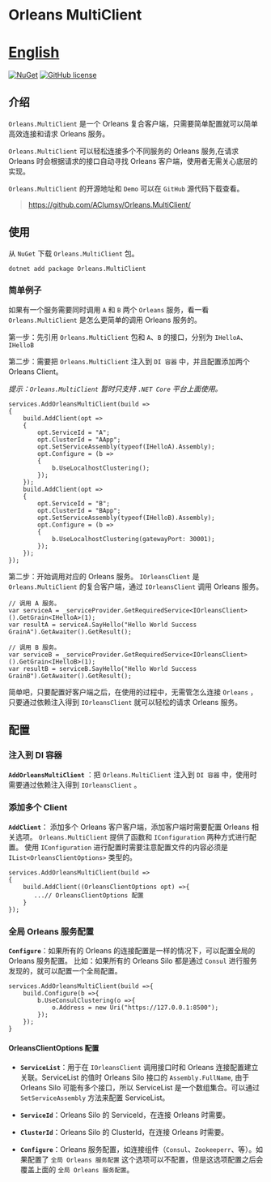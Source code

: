 # Orleans MultiClient  　　　　　　　　　　　　　　　　　 [English](https://github.com/lfzm/Orleans.MultiClient/blob/master/README.md)



[![NuGet](https://img.shields.io/nuget/v/Orleans.MultiClient.svg?style=flat)](http://www.nuget.org/packages/Orleans.MultiClient)
[![GitHub license](https://img.shields.io/badge/license-MIT-blue.svg)](https://raw.githubusercontent.com/dotnetcore/CAP/master/LICENSE.txt)

## 介绍
`Orleans.MultiClient` 是一个 Orleans 复合客户端，只需要简单配置就可以简单高效连接和请求 Orleans 服务。

`Orleans.MultiClient` 可以轻松连接多个不同服务的 Orleans 服务,在请求 Orleans 时会根据请求的接口自动寻找 Orleans 客户端，使用者无需关心底层的实现。

`Orleans.MultiClient` 的开源地址和 `Demo` 可以在 `GitHub` 源代码下载查看。
> https://github.com/AClumsy/Orleans.MultiClient/

## 使用

从 `NuGet` 下载 `Orleans.MultiClient` 包。

```
dotnet add package Orleans.MultiClient
```

### 简单例子
如果有一个服务需要同时调用 `A` 和 `B` 两个 `Orleans` 服务，看一看 `Orleans.MultiClient` 是怎么更简单的调用 Orleans 服务的。

第一步：先引用 `Orleans.MultiClient` 包和 `A`、`B` 的接口，分别为 `IHelloA`、 `IHelloB`

第二步：需要把 `Orleans.MultiClient` 注入到 `DI 容器` 中，并且配置添加两个 Orleans Client。

*提示：`Orleans.MultiClient` 暂时只支持 `.NET Core` 平台上面使用。*
```CSharp
services.AddOrleansMultiClient(build =>
{
    build.AddClient(opt =>
    {
        opt.ServiceId = "A";
        opt.ClusterId = "AApp";
        opt.SetServiceAssembly(typeof(IHelloA).Assembly);
        opt.Configure = (b =>
        {
            b.UseLocalhostClustering();
        });
    });
    build.AddClient(opt =>
    {
        opt.ServiceId = "B";
        opt.ClusterId = "BApp";
        opt.SetServiceAssembly(typeof(IHelloB).Assembly);
        opt.Configure = (b =>
        {
            b.UseLocalhostClustering(gatewayPort: 30001);
        });
    });
});
```
第二步：开始调用对应的 Orleans 服务。
`IOrleansClient` 是 `Orleans.MultiClient` 的复合客户端，通过 `IOrleansClient` 调用 Orleans 服务。
```CSharp
// 调用 A 服务。
var serviceA = _serviceProvider.GetRequiredService<IOrleansClient>().GetGrain<IHelloA>(1);
var resultA = serviceA.SayHello("Hello World Success GrainA").GetAwaiter().GetResult();

// 调用 B 服务。
var serviceB = _serviceProvider.GetRequiredService<IOrleansClient>().GetGrain<IHelloB>(1);
var resultB = serviceB.SayHello("Hello World Success GrainB").GetAwaiter().GetResult();
```
简单吧，只要配置好客户端之后，在使用的过程中，无需管怎么连接 `Orleans` ，只要通过依赖注入得到  `IOrleansClient` 就可以轻松的请求 Orleans 服务。

## 配置
### **注入到 DI 容器**

**`AddOrleansMultiClient`** ：把 `Orleans.MultiClient` 注入到  `DI 容器` 中，使用时需要通过依赖注入得到 `IOrleansClient` 。

### **添加多个 Client**
**`AddClient`**： 添加多个 Orleans 客户客户端，添加客户端时需要配置 Orleans 相关选项。 `Orleans.MultiClient` 提供了函数和 `IConfiguration` 两种方式进行配置。
使用  `IConfiguration`  进行配置时需要注意配置文件的内容必须是 `IList<OrleansClientOptions>` 类型的。

```CSharp
services.AddOrleansMultiClient(build =>
{
    build.AddClient((OrleansClientOptions opt) =>{
       ...// OrleansClientOptions 配置
    }
});
```
### **全局 Orleans 服务配置**
**`Configure`**：如果所有的 Orleans 的连接配置是一样的情况下，可以配置全局的 Orleans 服务配置。
比如：如果所有的 Orleans Silo 都是通过 `Consul` 进行服务发现的，就可以配置一个全局配置。
```CSharp
services.AddOrleansMultiClient(build =>{
    build.Configure(b =>{
        b.UseConsulClustering(o =>{
            o.Address = new Uri("https://127.0.0.1:8500");
        });
    });
}
```

#### **OrleansClientOptions 配置**
* **`ServiceList`**：用于在 `IOrleansClient` 调用接口时和 Orleans 连接配置建立关联。ServiceList 的值时 Orleans Silo 接口的 `Assembly.FullName`,  由于 Orleans Silo 可能有多个接口，所以 ServiceList 是一个数组集合。可以通过 `SetServiceAssembly` 方法来配置 ServiceList。

* **`ServiceId`**：Orleans Silo 的 ServiceId，在连接 Orleans 时需要。

* **`ClusterId`**：Orleans Silo 的 ClusterId，在连接 Orleans 时需要。

* **`Configure`**：Orleans 服务配置，如连接组件（`Consul`、`Zookeeperr`、等）。如果配置了 `全局 Orleans 服务配置` 这个选项可以不配置，但是这选项配置之后会覆盖上面的 `全局 Orleans 服务配置`。








